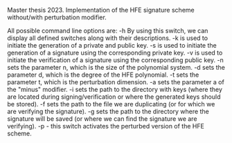 Master thesis 2023. Implementation of the HFE signature scheme without/with perturbation modifier.

All possible command line options are:
-h By using this switch, we can display all defined switches along with their descriptions.
-k is used to initiate the generation of a private and public key.
-s is used to initiate the generation of a signature using the corresponding private key.
-v is used to initiate the verification of a signature using the corresponding public key.
-n sets the parameter n, which is the size of the polynomial system.
-d sets the parameter d, which is the degree of the HFE polynomial.
-t sets the parameter t, which is the perturbation dimension.
-a sets the parameter a of the "minus" modifier.
-i sets the path to the directory with keys (where they are located during signing/verification or where the generated keys should be stored).
-f sets the path to the file we are duplicating (or for which we are verifying the signature).
-g sets the path to the directory where the signature will be saved (or where we can find the signature we are verifying).
-p - this switch activates the perturbed version of the HFE scheme.
